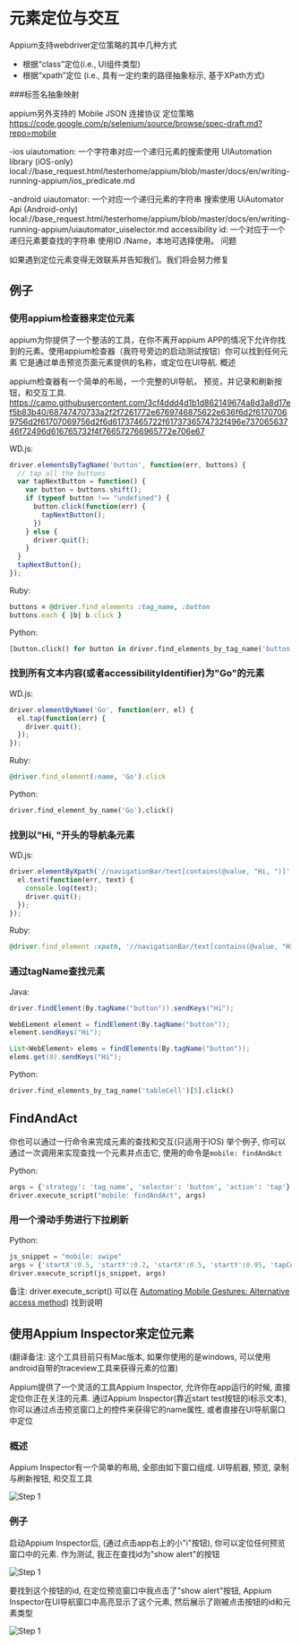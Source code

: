 # 元素定位与交互

Appium支持webdriver定位策略的其中几种方式

* 根据“class”定位(i.e., UI组件类型)
* 根据“xpath”定位 (i.e., 具有一定约束的路径抽象标示, 基于XPath方式)

###标签名抽象映射

appium另外支持的 Mobile JSON 连接协议 定位策略
https://code.google.com/p/selenium/source/browse/spec-draft.md?repo=mobile

-ios uiautomation: 一个字符串对应一个递归元素的搜索使用 UIAutomation library (iOS-only)
local://base_request.html/testerhome/appium/blob/master/docs/en/writing-running-appium/ios_predicate.md

-android uiautomator: 一个对应一个递归元素的字符串 搜索使用 UiAutomator Api (Android-only)
local://base_request.html/testerhome/appium/blob/master/docs/en/writing-running-appium/uiautomator_uiselector.md
accessibility id: 一个对应于一个递归元素要查找的字符串 使用ID /Name，本地可选择使用。
问题

如果遇到定位元素变得无效联系并告知我们。我们将会努力修复
## 例子

### 使用appium检查器来定位元素

appium为你提供了一个整洁的工具，在你不离开appium APP的情况下允许你找到的元素。使用appium检查器（我符号旁边的启动测试按钮）你可以找到任何元素 它是通过单击预览页面元素提供的名称，或定位在UI导航.
概述

appium检查器有一个简单的布局，一个完整的UI导航， 预览，并记录和刷新按钮，和交互工具.
https://camo.githubusercontent.com/3cf4ddd4d1b1d862149674a8d3a8d17ef5b83b40/68747470733a2f2f7261772e6769746875622e636f6d2f61707069756d2f61707069756d2f6d61737465722f6173736574732f496e73706563746f72496d616765732f4f766572766965772e706e67

WD.js:

```js
driver.elementsByTagName('button', function(err, buttons) {
  // tap all the buttons
  var tapNextButton = function() {
    var button = buttons.shift();
    if (typeof button !== "undefined") {
      button.click(function(err) {
        tapNextButton();
      })
    } else {
      driver.quit();
    }
  }
  tapNextButton();
});
```

Ruby:

```ruby
buttons = @driver.find_elements :tag_name, :button
buttons.each { |b| b.click }
```

Python:

```python
[button.click() for button in driver.find_elements_by_tag_name('button')]
```

### 找到所有文本内容(或者accessibilityIdentifier)为"Go"的元素

WD.js:

```js
driver.elementByName('Go', function(err, el) {
  el.tap(function(err) {
    driver.quit();
  });
});
```

Ruby:

```ruby
@driver.find_element(:name, 'Go').click
```

Python:

```python
driver.find_element_by_name('Go').click()
```

### 找到以"Hi, "开头的导航条元素

WD.js:

```js
driver.elementByXpath('//navigationBar/text[contains(@value, "Hi, ")]', function(err, el) {
  el.text(function(err, text) {
    console.log(text);
    driver.quit();
  });
});
```

Ruby:

```ruby
@driver.find_element :xpath, '//navigationBar/text[contains(@value, "Hi, ")]'
```

### 通过tagName查找元素

Java:

```java
driver.findElement(By.tagName("button")).sendKeys("Hi");

WebELement element = findElement(By.tagName("button"));
element.sendKeys("Hi");

List<WebElement> elems = findElements(By.tagName("button"));
elems.get(0).sendKeys("Hi");
```

Python:

```python
driver.find_elements_by_tag_name('tableCell')[5].click()
```

## FindAndAct

你也可以通过一行命令来完成元素的查找和交互(只适用于IOS)
举个例子, 你可以通过一次调用来实现查找一个元素并点击它, 使用的命令是`mobile: findAndAct`

Python:

```python
args = {'strategy': 'tag_name', 'selector': 'button', 'action': 'tap'}
driver.execute_script("mobile: findAndAct", args)
```

### 用一个滑动手势进行下拉刷新

Python:

```python
js_snippet = "mobile: swipe"
args = {'startX':0.5, 'startY':0.2, 'startX':0.5, 'startY':0.95, 'tapCount':1, 'duration':10}
driver.execute_script(js_snippet, args)
```

备注:  driver.execute_script() 可以在 [Automating Mobile Gestures: Alternative access method](https://github.com/appium/appium/wiki/Automating-mobile-gestures)) 找到说明

## 使用Appium Inspector来定位元素

(翻译备注: 这个工具目前只有Mac版本, 如果你使用的是windows, 可以使用android自带的traceview工具来获得元素的位置)

Appium提供了一个灵活的工具Appium Inspector, 允许你在app运行的时候, 直接定位你正在关注的元素. 通过Appium Inspector(靠近start test按钮的i标示文本), 你可以通过点击预览窗口上的控件来获得它的name属性, 或者直接在UI导航窗口中定位

### 概述

Appium Inspector有一个简单的布局, 全部由如下窗口组成.
UI导航器, 预览, 录制与刷新按钮, 和交互工具

![Step 1](https://raw.github.com/appium/appium/master/assets/InspectorImages/Overview.png)

### 例子

启动Appium Inspector后, (通过点击app右上的小"i"按钮), 你可以定位任何预览窗口中的元素. 作为测试, 我正在查找id为"show alert"的按钮

![Step 1](https://raw.github.com/appium/appium/master/assets/InspectorImages/Step1.png)

要找到这个按钮的id, 在定位预览窗口中我点击了"show alert"按钮, Appium Inspector在UI导航窗口中高亮显示了这个元素, 然后展示了刚被点击按钮的id和元素类型

![Step 1](https://raw.github.com/appium/appium/master/assets/InspectorImages/Step2.png)
